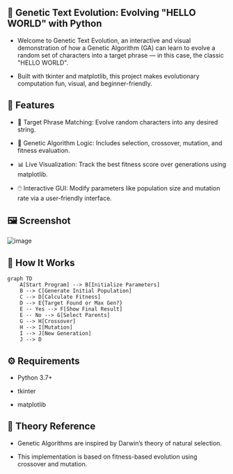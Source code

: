 ## 🧬 Genetic Text Evolution: Evolving "HELLO WORLD" with Python
- Welcome to Genetic Text Evolution, an interactive and visual demonstration of how a Genetic Algorithm (GA) can learn to evolve a random set of characters into a target phrase — in this case, the classic "HELLO WORLD".

- Built with tkinter and matplotlib, this project makes evolutionary computation fun, visual, and beginner-friendly.

## 📌 Features
- 🎯 Target Phrase Matching: Evolve random characters into any desired string.

- 🧠 Genetic Algorithm Logic: Includes selection, crossover, mutation, and fitness evaluation.

- 📊 Live Visualization: Track the best fitness score over generations using matplotlib.

- 🖱️ Interactive GUI: Modify parameters like population size and mutation rate via a user-friendly interface.

## 🖼️ Screenshot
![image](https://github.com/user-attachments/assets/f3efac14-6fc4-42f3-9375-10e58b3d1ee5)


## 🚀 How It Works
```mermaid
graph TD
    A[Start Program] --> B[Initialize Parameters]
    B --> C[Generate Initial Population]
    C --> D[Calculate Fitness]
    D --> E{Target Found or Max Gen?}
    E -- Yes --> F[Show Final Result]
    E -- No --> G[Select Parents]
    G --> H[Crossover]
    H --> I[Mutation]
    I --> J[New Generation]
    J --> D

```

## ⚙️ Requirements
- Python 3.7+

- tkinter

- matplotlib


## 📘 Theory Reference
- Genetic Algorithms are inspired by Darwin’s theory of natural selection.

- This implementation is based on fitness-based evolution using crossover and mutation.
